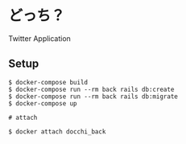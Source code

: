 # どっち？
Twitter Application
## Setup
```
$ docker-compose build
$ docker-compose run --rm back rails db:create
$ docker-compose run --rm back rails db:migrate
$ docker-compose up

# attach

$ docker attach docchi_back
```
